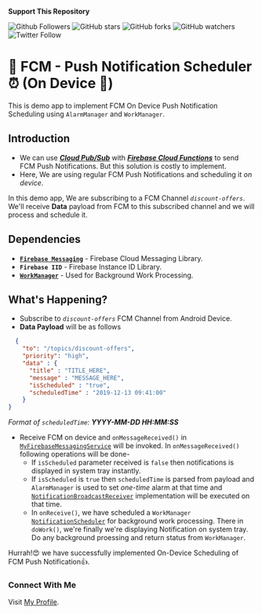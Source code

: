 **Support This Repository**

![Github Followers](https://img.shields.io/github/followers/PatilShreyas?label=Follow&style=social)
![GitHub stars](https://img.shields.io/github/stars/PatilShreyas/FCM-OnDeviceNotificationScheduler?style=social)
![GitHub forks](https://img.shields.io/github/forks/PatilShreyas/FCM-OnDeviceNotificationScheduler?style=social)
![GitHub watchers](https://img.shields.io/github/watchers/PatilShreyas/FCM-OnDeviceNotificationScheduler?style=social)
![Twitter Follow](https://img.shields.io/twitter/follow/imShreyasPatil?label=Follow&style=social)

# 🔔 FCM - Push Notification Scheduler⏰ (On Device 📱) 
This is demo app to implement FCM On Device Push Notification Scheduling using `AlarmManager` and `WorkManager`.

## Introduction
- We can use [***Cloud Pub/Sub***](https://firebase.google.com/docs/functions/schedule-functions) with [***Firebase Cloud Functions***](https://firebase.google.com/docs/functions) to send FCM Push Notifications. But this solution is costly to implement.
- Here, We are using regular FCM Push Notifications and scheduling it *on device*.

In this demo app, We are subscribing to a FCM Channel *`discount-offers`*. We'll receive **Data** payload from FCM to this subscribed channel and we will process and schedule it.

## Dependencies
- [**`Firebase Messaging`**](https://firebase.google.com/docs/cloud-messaging/android/client) - Firebase Cloud Messaging Library.
- **`Firebase IID`** - Firebase Instance ID Library.
- [**`WorkManager`**](https://developer.android.com/topic/libraries/architecture/workmanager) - Used for Background Work Processing.

## What's Happening?
- Subscribe to *`discount-offers`* FCM Channel from Android Device.
- **Data Payload** will be as follows
```json
  { 
    "to": "/topics/discount-offers", 
    "priority": "high",
    "data" : {
      "title" : "TITLE_HERE",
      "message" : "MESSAGE_HERE",
      "isScheduled" : "true",
      "scheduledTime" : "2019-12-13 09:41:00"
    }
}
```
  *Format of `scheduledTime`: **YYYY-MM-DD HH:MM:SS***
- Receive FCM on device and `onMessageReceived()` in [`MyFirebaseMessagingService`](https://github.com/PatilShreyas/FCM-OnDeviceNotificationScheduler/blob/master/app/src/main/java/com/spdroid/schedulefcm/example/fcm/MyFirebaseMessagingService.kt) will be invoked. In `onMessageReceived()` following operations will be done-
  - If `isScheduled` parameter received is `false` then notifications is displayed in system tray instantly.
  - If `isScheduled` is `true` then `scheduledTime` is parsed from payload and `AlarmManager` is used to set *one-time* alarm at that time and [`NotificationBroadcastReceiver`](https://github.com/PatilShreyas/FCM-OnDeviceNotificationScheduler/blob/master/app/src/main/java/com/spdroid/schedulefcm/example/fcm/NotificationBroadcastReceiver.kt) implementation will be executed on that time.
  - In `onReceive()`, we have scheduled a `WorkManager` [`NotificationScheduler`](https://github.com/PatilShreyas/FCM-OnDeviceNotificationScheduler/blob/master/app/src/main/java/com/spdroid/schedulefcm/example/fcm/NotificationScheduler.kt) for background work processing. There in `doWork()`, we're finally we're displaying Notification on system tray. Do any background proessing and return status from `WorkManager`.
  
Hurrah!😍 we have successfully implemented On-Device Scheduling of FCM Push Notification👍.

### Connect With Me
Visit [My Profile](https://patilshreyas.github.io).
